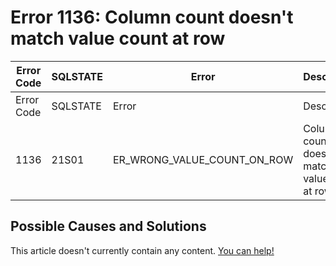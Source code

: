 
# Error 1136: Column count doesn't match value count at row


| Error Code | SQLSTATE | Error | Description |
| --- | --- | --- | --- |
| Error Code | SQLSTATE | Error | Description |
| 1136 | 21S01 | ER_WRONG_VALUE_COUNT_ON_ROW | Column count doesn't match value count at row %ld |




## Possible Causes and Solutions


This article doesn't currently contain any content. [You can help!](/kb/en/writing-and-editing-knowledge-base-articles/)

